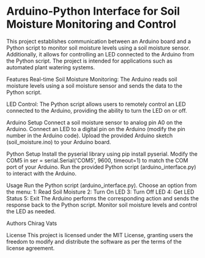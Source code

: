 # Arduino-Python Interface for Soil Moisture Monitoring and Control

This project establishes communication between an Arduino board and a Python script to monitor soil moisture levels using a soil moisture sensor. Additionally, it allows for controlling an LED connected to the Arduino from the Python script. The project is intended for applications such as automated plant watering systems.

Features
Real-time Soil Moisture Monitoring: The Arduino reads soil moisture levels using a soil moisture sensor and sends the data to the Python script.

LED Control: The Python script allows users to remotely control an LED connected to the Arduino, providing the ability to turn the LED on or off.

Arduino Setup
Connect a soil moisture sensor to analog pin A0 on the Arduino.
Connect an LED to a digital pin on the Arduino (modify the pin number in the Arduino code).
Upload the provided Arduino sketch (soil_moisture.ino) to your Arduino board.

Python Setup
Install the pyserial library using pip install pyserial.
Modify the COM5 in ser = serial.Serial('COM5', 9600, timeout=1) to match the COM port of your Arduino.
Run the provided Python script (arduino_interface.py) to interact with the Arduino.

Usage
Run the Python script (arduino_interface.py).
Choose an option from the menu:
1: Read Soil Moisture
2: Turn On LED
3: Turn Off LED
4: Get LED Status
5: Exit
The Arduino performs the corresponding action and sends the response back to the Python script.
Monitor soil moisture levels and control the LED as needed.

Authors
Chirag Vats

License
This project is licensed under the MIT License, granting users the freedom to modify and distribute the software as per the terms of the license agreement.
